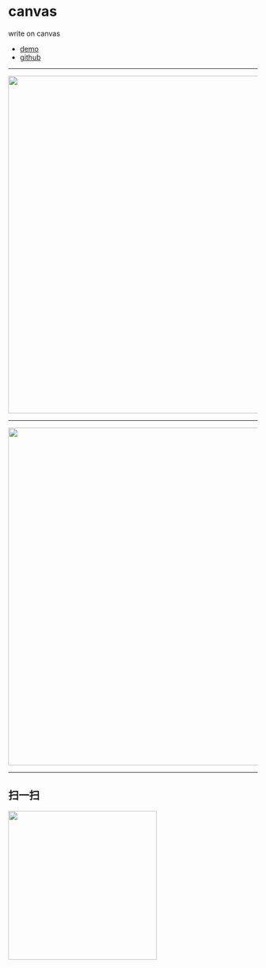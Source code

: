 # canvas
write on canvas

- [demo](https://zc95.github.io/demo/canvas.html)
- [github](https://zc95.github.io/demo/canvas.html)
---------




<img src="https://ws4.sinaimg.cn/large/006tNc79gy1fovj4x5milj31401z4jxy.jpg" height="680">

-----

<img src="https://ws3.sinaimg.cn/large/006tNc79gy1fovj3r94qkj31401z479v.jpg" height="680">

-----
## 扫一扫
<img src="https://ws2.sinaimg.cn/large/006tNc79gy1fovj5dzuldj307s07sq2p.jpg" height="300">
